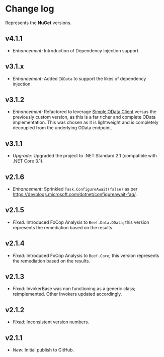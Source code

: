 ﻿# Change log

Represents the **NuGet** versions.

## v4.1.1
- *Enhancement:* Introduction of Dependency Injection support.

## v3.1.x
- *Enhancement:* Added `IOData` to support the likes of dependency injection.

## v3.1.2
- *Enhancement:* Refactored to leverage [Simple.OData.Client](https://github.com/simple-odata-client/Simple.OData.Client/) versus the previously custom version, as this is a far richer and complete OData implementation. This was chosen as it is lightweight and is completely decoupled from the underlying OData endpoint. 

## v3.1.1
- *Upgrade:* Upgraded the project to .NET Standard 2.1 (compatible with .NET Core 3.1).

## v2.1.6
- *Enhancement:* Sprinkled `Task.ConfigureAwait(false)` as per https://devblogs.microsoft.com/dotnet/configureawait-faq/.

## v2.1.5
- *Fixed:* Introduced FxCop Analysis to `Beef.Data.OData`; this version represents the remediation based on the results.

## v2.1.4
- *Fixed:* Introduced FxCop Analysis to `Beef.Core`; this version represents the remediation based on the results.

## v2.1.3
- *Fixed:* InvokerBase was non functioning as a generic class; reimplemented. Other Invokers updated accordingly.

## v2.1.2
- *Fixed:* Inconsistent version numbers.

## v2.1.1
- *New:* Initial publish to GitHub.